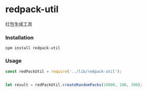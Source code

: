# redpack-util
红包生成工具

### Installation
```
npm install redpack-util
```

### Usage
``` javascript
const redPackUtil = require('../lib/redpack-util');


let result = redPackUtil.createRandomPacks(10000, 100, 300);


``` 
